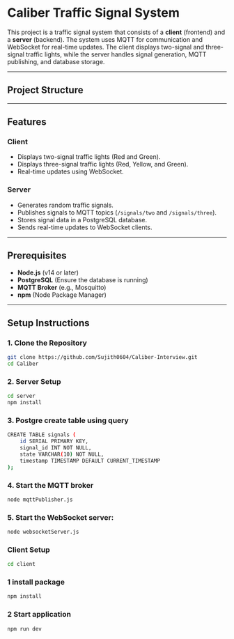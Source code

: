 # Caliber Traffic Signal System

This project is a traffic signal system that consists of a **client** (frontend) and a **server** (backend). The system uses MQTT for communication and WebSocket for real-time updates. The client displays two-signal and three-signal traffic lights, while the server handles signal generation, MQTT publishing, and database storage.

---

## Project Structure

---

## Features

### Client
- Displays two-signal traffic lights (Red and Green).
- Displays three-signal traffic lights (Red, Yellow, and Green).
- Real-time updates using WebSocket.

### Server
- Generates random traffic signals.
- Publishes signals to MQTT topics (`/signals/two` and `/signals/three`).
- Stores signal data in a PostgreSQL database.
- Sends real-time updates to WebSocket clients.

---

## Prerequisites

- **Node.js** (v14 or later)
- **PostgreSQL** (Ensure the database is running)
- **MQTT Broker** (e.g., Mosquitto)
- **npm** (Node Package Manager)

---

## Setup Instructions

### 1. Clone the Repository
```bash
git clone https://github.com/Sujith0604/Caliber-Interview.git
cd Caliber
```
### 2. Server Setup
```bash
cd server
npm install
```
### 3. Postgre create table using query
```bash
CREATE TABLE signals (
    id SERIAL PRIMARY KEY,
    signal_id INT NOT NULL,
    state VARCHAR(10) NOT NULL,
    timestamp TIMESTAMP DEFAULT CURRENT_TIMESTAMP
);
```

### 4. Start the MQTT broker 
```bash
node mqttPublisher.js
```

### 5. Start the WebSocket server:
```bash
node websocketServer.js
```

### Client Setup
```bash
cd client
```

### 1 install package
```bash
npm install
```

### 2 Start application
```bash
npm run dev
```

